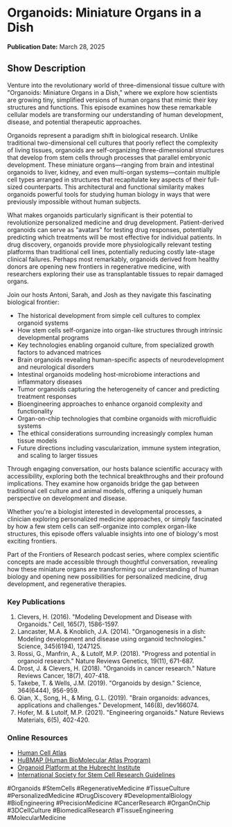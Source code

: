 # Organoids: Miniature Organs in a Dish
**Publication Date:** March 28, 2025


## Show Description

Venture into the revolutionary world of three-dimensional tissue culture with "Organoids: Miniature Organs in a Dish," where we explore how scientists are growing tiny, simplified versions of human organs that mimic their key structures and functions. This episode examines how these remarkable cellular models are transforming our understanding of human development, disease, and potential therapeutic approaches.

Organoids represent a paradigm shift in biological research. Unlike traditional two-dimensional cell cultures that poorly reflect the complexity of living tissues, organoids are self-organizing three-dimensional structures that develop from stem cells through processes that parallel embryonic development. These miniature organs—ranging from brain and intestinal organoids to liver, kidney, and even multi-organ systems—contain multiple cell types arranged in structures that recapitulate key aspects of their full-sized counterparts. This architectural and functional similarity makes organoids powerful tools for studying human biology in ways that were previously impossible without human subjects.

What makes organoids particularly significant is their potential to revolutionize personalized medicine and drug development. Patient-derived organoids can serve as "avatars" for testing drug responses, potentially predicting which treatments will be most effective for individual patients. In drug discovery, organoids provide more physiologically relevant testing platforms than traditional cell lines, potentially reducing costly late-stage clinical failures. Perhaps most remarkably, organoids derived from healthy donors are opening new frontiers in regenerative medicine, with researchers exploring their use as transplantable tissues to repair damaged organs.

Join our hosts Antoni, Sarah, and Josh as they navigate this fascinating biological frontier:

- The historical development from simple cell cultures to complex organoid systems
- How stem cells self-organize into organ-like structures through intrinsic developmental programs
- Key technologies enabling organoid culture, from specialized growth factors to advanced matrices
- Brain organoids revealing human-specific aspects of neurodevelopment and neurological disorders
- Intestinal organoids modeling host-microbiome interactions and inflammatory diseases
- Tumor organoids capturing the heterogeneity of cancer and predicting treatment responses
- Bioengineering approaches to enhance organoid complexity and functionality
- Organ-on-chip technologies that combine organoids with microfluidic systems
- The ethical considerations surrounding increasingly complex human tissue models
- Future directions including vascularization, immune system integration, and scaling to larger tissues

Through engaging conversation, our hosts balance scientific accuracy with accessibility, exploring both the technical breakthroughs and their profound implications. They examine how organoids bridge the gap between traditional cell culture and animal models, offering a uniquely human perspective on development and disease.

Whether you're a biologist interested in developmental processes, a clinician exploring personalized medicine approaches, or simply fascinated by how a few stem cells can self-organize into complex organ-like structures, this episode offers valuable insights into one of biology's most exciting frontiers.

Part of the Frontiers of Research podcast series, where complex scientific concepts are made accessible through thoughtful conversation, revealing how these miniature organs are transforming our understanding of human biology and opening new possibilities for personalized medicine, drug development, and regenerative therapies.

### Key Publications
1. Clevers, H. (2016). "Modeling Development and Disease with Organoids." Cell, 165(7), 1586-1597.
2. Lancaster, M.A. & Knoblich, J.A. (2014). "Organogenesis in a dish: Modeling development and disease using organoid technologies." Science, 345(6194), 1247125.
3. Rossi, G., Manfrin, A., & Lutolf, M.P. (2018). "Progress and potential in organoid research." Nature Reviews Genetics, 19(11), 671-687.
4. Drost, J. & Clevers, H. (2018). "Organoids in cancer research." Nature Reviews Cancer, 18(7), 407-418.
5. Takebe, T. & Wells, J.M. (2019). "Organoids by design." Science, 364(6444), 956-959.
6. Qian, X., Song, H., & Ming, G.L. (2019). "Brain organoids: advances, applications and challenges." Development, 146(8), dev166074.
7. Hofer, M. & Lutolf, M.P. (2021). "Engineering organoids." Nature Reviews Materials, 6(5), 402-420.

### Online Resources
- [Human Cell Atlas](https://www.humancellatlas.org/)
- [HuBMAP (Human BioMolecular Atlas Program)](https://hubmapconsortium.org/)
- [Organoid Platform at the Hubrecht Institute](https://www.hubrecht.eu/research-groups/clevers-group/organoid-platform/)
- [International Society for Stem Cell Research Guidelines](https://www.isscr.org/policy/guidelines-for-stem-cell-research-and-clinical-translation)

#Organoids #StemCells #RegenerativeMedicine #TissueCulture #PersonalizedMedicine #DrugDiscovery #DevelopmentalBiology #BioEngineering #PrecisionMedicine #CancerResearch #OrganOnChip #3DCellCulture #BiomedicalResearch #TissueEngineering #MolecularMedicine 
